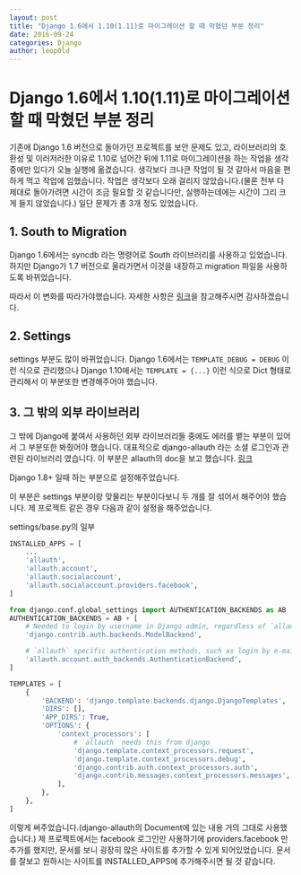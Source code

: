 ```yaml
---
layout: post
title: "Django 1.6에서 1.10(1.11)로 마이그레이션 할 때 막혔던 부분 정리"   
date: 2016-09-24
categories: Django
author: leop0ld
---
```


Django 1.6에서 1.10(1.11)로 마이그레이션 할 때 막혔던 부분 정리
=====


기존에 Django 1.6 버전으로 돌아가던 프로젝트를 보안 문제도 있고, 라이브러리의 호환성 및 이러저러한 이유로 1.10로 넘어간 뒤에 1.11로 마이그레이션을 하는 작업을 생각중에만 있다가 오늘 실행에 옮겼습니다.
생각보다 크나큰 작업이 될 것 같아서 마음을 편하게 먹고 작업에 임했습니다.
작업은 생각보다 오래 걸리지 않았습니다.(물론 전부 다 제대로 돌아가려면 시간이 조금 필요할 것 같습니다만, 실행하는데에는 시간이 그리 크게 들지 않았습니다.)
일단 문제가 총 3개 정도 있었습니다.

## 1. South to Migration

Django 1.6에서는 syncdb 라는 명령어로 South 라이브러리를 사용하고 있었습니다.
하지만 Django가 1.7 버전으로 올라가면서 이것을 내장하고 migration 파일을 사용하도록 바뀌었습니다.

따라서 이 변화를 따라가야했습니다.
자세한 사항은 [링크](https://leop0ld.github.io/posts/south-to-migration)을 참고해주시면 감사하겠습니다.

## 2. Settings

settings 부분도 많이 바뀌었습니다.
Django 1.6에서는 ```TEMPLATE_DEBUG = DEBUG``` 이런 식으로 관리했으나 
Django 1.10에서는 ```TEMPLATE = {...}``` 이런 식으로 Dict 형태로 관리해서 이 부분또한 변경해주어야 했습니다.

## 3. 그 밖의 외부 라이브러리

그 밖에 Django에 붙여서 사용하던 외부 라이브러리들 중에도 에러를 뱉는 부분이 있어서 그 부분또한 봐줬어야 했습니다.
대표적으로 django-allauth 라는 소셜 로그인과 관련된 라이브러리 였습니다.
이 부분은 allauth의 doc을 보고 했습니다. [링크](http://django-allauth.readthedocs.io/en/latest/installation.html)

Django 1.8+ 일때 하는 부분으로 설정해주었습니다.

이 부분은 settings 부분이랑 맞물리는 부분이다보니 두 개를 잘 섞어서 해주어야 했습니다.
제 프로젝트 같은 경우 다음과 같이 설정을 해주었습니다.

settings/base.py의 일부

```python
INSTALLED_APPS = [
	...
	'allauth',
    'allauth.account',
    'allauth.socialaccount',
    'allauth.socialaccount.providers.facebook',
]

from django.conf.global_settings import AUTHENTICATION_BACKENDS as AB
AUTHENTICATION_BACKENDS = AB + [
    # Needed to login by username in Django admin, regardless of `allauth`
    'django.contrib.auth.backends.ModelBackend',

    # `allauth` specific authentication methods, such as login by e-mail
    'allauth.account.auth_backends.AuthenticationBackend',
]

TEMPLATES = [
    {
        'BACKEND': 'django.template.backends.django.DjangoTemplates',
        'DIRS': [],
        'APP_DIRS': True,
        'OPTIONS': {
            'context_processors': [
                # `allauth` needs this from django
                'django.template.context_processors.request',
                'django.template.context_processors.debug',
                'django.contrib.auth.context_processors.auth',
                'django.contrib.messages.context_processors.messages',
            ],
        },
    },
]
```

이렇게 써주었습니다.(django-allauth의 Document에 있는 내용 거의 그대로 사용했습니다.)
제 프로젝트에서는 facebook 로그인만 사용하기에 providers.facebook 만 추가를 했지만, 문서를 보니 굉장히 많은 사이트를 추가할 수 있게 되어있었습니다.
문서를 잘보고 원하시는 사이트를 INSTALLED_APPS에 추가해주시면 될 것 같습니다.
